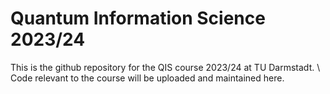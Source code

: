 # Quantum Information Science 2023/24

This is the github repository for the QIS course 2023/24 at TU Darmstadt. \\
Code relevant to the course will be uploaded and maintained here.
